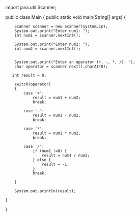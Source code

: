 import java.util.Scanner;

public class Main {
    public static void main(String[] args) {

        Scanner scanner = new Scanner(System.in);
        System.out.print("Enter num1: ");
        int num1 = scanner.nextInt();

        System.out.print("Enter num2: ");
        int num2 = scanner.nextInt();


        System.out.print("Enter an operator (+, -, *, /): ");
        char operator = scanner.next().charAt(0);

       int result = 0;

        switch(operator)
        {
            case '+':
                result = num1 + num2;
                break;

            case '-':
                result = num1 - num2;
                break;

            case '*':
                result = num1 * num2;
                break;

            case '/':
                if (num2 !=0) {
                    result = num1 / num2;
                } else {
                    result = -1;
                }
                break;

        }

        System.out.println(result);

    }
}
